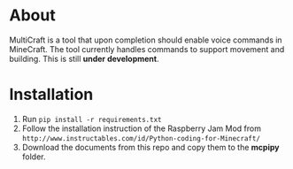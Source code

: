 # About

MultiCraft is a tool that upon completion should enable voice commands in MineCraft. The tool currently handles commands to support movement and building.
This is still **under development**.

# Installation
1. Run `pip install -r requirements.txt`
2. Follow the installation instruction of the Raspberry Jam Mod from `http://www.instructables.com/id/Python-coding-for-Minecraft/`
3. Download the documents from this repo and copy them to the **mcpipy** folder.
